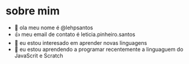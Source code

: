 #   sobre mim 
- 👋 ola meu nome é @lehpsantos
- 👍 meu email de contato é leticia.pinheiro.santos
- 👀 eu estou interesado em aprender novas linguagens 
- 🌱 eu estou aprendendo a programar recentemente a linguaguem do JavaScrit e Scratch 


<!---
lehpsantos/lehpsantos is a ✨ special ✨ repository because its `README.md` (this file) appears on your GitHub profile.
You can click the Preview link to take a look at your changes.
--->
